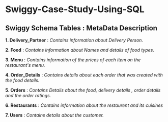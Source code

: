 
# Swiggy-Case-Study-Using-SQL

## Swiggy Schema Tables : MetaData Description

<b>1. Delivery_Partner</b> :  <i>Contains information about Delivery Person.</i><br>

<b>2. Food</b> : <i>Contains information about Names and details of food types.</i><br>

<b>3. Menu</b> : <i>Contains information of the prices of each item on the restaurant's menu.</i><br>

<b>4. Order_Details</b> : <i>Contains details about each order that was created with the food details.</i><br> 

<b>5. Orders</b> : <i>Contains Details about the food, delivery details , order details and the order ratings.</i><br>

<b>6. Restaurants</b> : <i>Contains information about the restaurent and its cuisines</i><br>

<b>7. Users</b> : <i>Contains details about the customer.</i><br>
